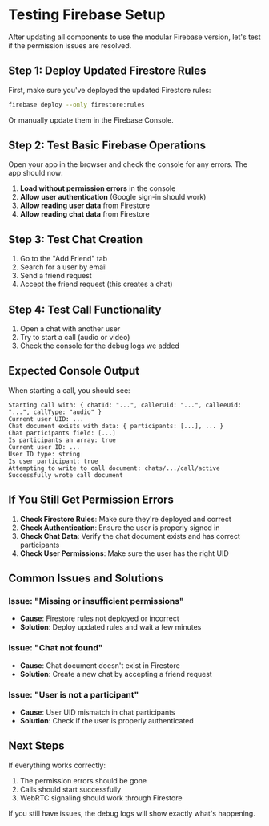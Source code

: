 # Testing Firebase Setup

After updating all components to use the modular Firebase version, let's test if the permission issues are resolved.

## Step 1: Deploy Updated Firestore Rules

First, make sure you've deployed the updated Firestore rules:

```bash
firebase deploy --only firestore:rules
```

Or manually update them in the Firebase Console.

## Step 2: Test Basic Firebase Operations

Open your app in the browser and check the console for any errors. The app should now:

1. **Load without permission errors** in the console
2. **Allow user authentication** (Google sign-in should work)
3. **Allow reading user data** from Firestore
4. **Allow reading chat data** from Firestore

## Step 3: Test Chat Creation

1. Go to the "Add Friend" tab
2. Search for a user by email
3. Send a friend request
4. Accept the friend request (this creates a chat)

## Step 4: Test Call Functionality

1. Open a chat with another user
2. Try to start a call (audio or video)
3. Check the console for the debug logs we added

## Expected Console Output

When starting a call, you should see:

```
Starting call with: { chatId: "...", callerUid: "...", calleeUid: "...", callType: "audio" }
Current user UID: ...
Chat document exists with data: { participants: [...], ... }
Chat participants field: [...]
Is participants an array: true
Current user ID: ...
User ID type: string
Is user participant: true
Attempting to write to call document: chats/.../call/active
Successfully wrote call document
```

## If You Still Get Permission Errors

1. **Check Firestore Rules**: Make sure they're deployed and correct
2. **Check Authentication**: Ensure the user is properly signed in
3. **Check Chat Data**: Verify the chat document exists and has correct participants
4. **Check User Permissions**: Make sure the user has the right UID

## Common Issues and Solutions

### Issue: "Missing or insufficient permissions"

- **Cause**: Firestore rules not deployed or incorrect
- **Solution**: Deploy updated rules and wait a few minutes

### Issue: "Chat not found"

- **Cause**: Chat document doesn't exist in Firestore
- **Solution**: Create a new chat by accepting a friend request

### Issue: "User is not a participant"

- **Cause**: User UID mismatch in chat participants
- **Solution**: Check if the user is properly authenticated

## Next Steps

If everything works correctly:

1. The permission errors should be gone
2. Calls should start successfully
3. WebRTC signaling should work through Firestore

If you still have issues, the debug logs will show exactly what's happening.
